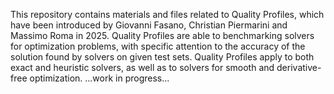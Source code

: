 This repository contains materials and files related to Quality Profiles, which have been introduced by Giovanni Fasano, Christian Piermarini and Massimo Roma 
in 2025. Quality Profiles are able to benchmarking solvers for optimization problems, with specific attention to the accuracy of the solution found by solvers 
on given test sets. Quality Profiles apply to both exact and heuristic solvers, as well as to solvers for smooth and derivative-free optimization.
...work in progress...

